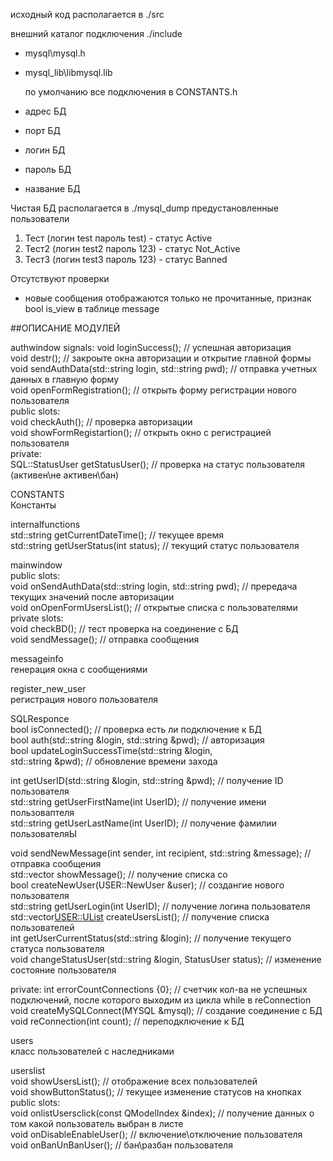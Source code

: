 исходный код располагается в ./src  

внешний каталог подключения ./include  
- mysql\mysql.h  
- mysql_lib\libmysql.lib  

  по умолчанию все подключения в CONSTANTS.h
- адрес БД
- порт БД
- логин БД
- пароль БД
- название БД

Чистая БД располагается в ./mysql_dump
предустановленные пользователи
1. Тест (логин test пароль test) - статус Active
2. Тест2 (логин test2 пароль 123) - статус Not_Active
3. Тест3 (логин test3 пароль 123)  - статус Banned

Отсутствуют проверки
- новые сообщения отображаются только не прочитанные, признак bool is_view в таблице message

##ОПИСАНИЕ МОДУЛЕЙ  

authwindow
signals:
    void loginSuccess();                                            // успешная авторизация  
    void destr();                                                   // закроыте окна авторизации и открытие главной формы  
    void sendAuthData(std::string login, std::string pwd);          // отправка учетных данных в главную форму  
    void openFormRegistration();                                    // открыть форму регистрации нового пользователя  
public slots:  
    void checkAuth();                                               // проверка авторизации  
    void showFormRegistartion();                                    // открыть окно с регистрацией пользователя  
private:   
SQL::StatusUser getStatusUser();                                // проверка на статус пользователя (активен\не активен\бан)   

CONSTANTS   
Константы  

internalfunctions  
std::string getCurrentDateTime();                                   // текущее время  
std::string getUserStatus(int status);                              // текущий статус пользователя  

mainwindow  
public slots:  
    void onSendAuthData(std::string login, std::string pwd);       // прередача текущих значений после авторизации  
    void onOpenFormUsersList();                                    // открытые списка с пользователями  
private slots:  
    void checkBD();                                                // тест проверка на соединение с БД  
    void sendMessage();                                            // отправка сообщения  

messageinfo  
генерация окна с сообщениями  

register_new_user  
регистрация нового пользователя  

SQLResponce  
   bool isConnected();                                             // проверка есть ли подключение к БД  
   bool auth(std::string &login, std::string &pwd);                // авторизация  
   bool updateLoginSuccessTime(std::string &login,  
                               std::string &pwd);                  // обновление времени захода  

   int getUserID(std::string &login, std::string &pwd);            // получение ID пользователя  
   std::string getUserFirstName(int UserID);                       // получение имени пользоваптеля  
   std::string getUserLastName(int UserID);                        // получение фамилии пользователяЫ  

   void sendNewMessage(int sender, int recipient, std::string &message);     // отправка сообщения  
   std::vector<Message> showMessage();                               // получение списка со  
   bool createNewUser(USER::NewUser &user);                        // создангие нового пользователя  
   std::string getUserLogin(int UserID);                           // получение логина пользователя  
   std::vector<USER::UList> createUsersList();                     // получение списка пользователей  
   int getUserCurrentStatus(std::string &login);                   // получение текущего статуса пользователя   
   void changeStatusUser(std::string &login, StatusUser status);   // изменение состояние пользователя   
  
   private: 
    int errorCountConnections {0};                      // счетчик кол-ва не успешных подключений, после которого выходим из цикла while в reConnection  
    void createMySQLConnect(MYSQL &mysql);              // создание соединение с БД  
    void reConnection(int count);                       // переподключение к БД  

users  
класс пользователей с наследниками  

userslist  
    void showUsersList();   // отображение всех пользователей   
    void showButtonStatus(); // текущее изменение статусов на кнопках   
public slots:   
    void onlistUsersclick(const QModelIndex &index);    // получение данных о том какой пользователь выбран в листе   
    void onDisableEnableUser();                         // включение\отключение пользователя   
    void onBanUnBanUser();                              // бан\разбан пользователя   
